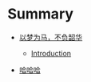 # Summary

* [以梦为马，不负韶华](https://github.com/xiaodanhuang)

  *  [Introduction](README.md)

* [哈哈哈](读书笔记之图解http.md)



